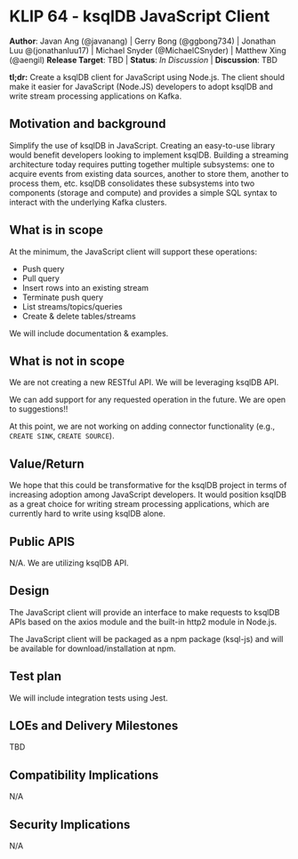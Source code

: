 # KLIP 64 - ksqlDB JavaScript Client

**Author**: Javan Ang (@javanang) | Gerry Bong (@ggbong734) | Jonathan Luu @(jonathanluu17) | Michael Snyder (@MichaelCSnyder) | Matthew Xing (@aengil)
**Release Target**: TBD |
**Status**: _In Discussion_ |
**Discussion**: TBD

**tl;dr:** Create a ksqlDB client for JavaScript using Node.js. The client should make it easier for JavaScript (Node.JS) developers to adopt ksqlDB and write stream processing applications on Kafka.

## Motivation and background

Simplify the use of ksqlDB in JavaScript. Creating an easy-to-use library would benefit developers looking to implement ksqlDB. Building a streaming architecture today requires putting together multiple subsystems: one to acquire events from existing data sources, another to store them, another to process them, etc. ksqlDB consolidates these subsystems into two components (storage and compute) and provides a simple SQL syntax to interact with the underlying Kafka clusters.

## What is in scope

At the minimum, the JavaScript client will support these operations:

- Push query
- Pull query
- Insert rows into an existing stream
- Terminate push query
- List streams/topics/queries
- Create & delete tables/streams

We will include documentation & examples.

## What is not in scope

We are not creating a new RESTful API. We will be leveraging ksqlDB API.

We can add support for any requested operation in the future. We are open to suggestions!!

At this point, we are not working on adding connector functionality (e.g., `CREATE SINK`, `CREATE SOURCE`).

## Value/Return

We hope that this could be transformative for the ksqlDB project in terms of increasing adoption among JavaScript developers. It would position ksqlDB as a great choice for writing stream processing applications, which are currently hard to write using ksqlDB alone.

## Public APIS

N/A. We are utilizing ksqlDB API.

## Design

The JavaScript client will provide an interface to make requests to ksqlDB APIs based on the axios module and the built-in http2 module in Node.js.

The JavaScript client will be packaged as a npm package (ksql-js) and will be available for download/installation at npm.

## Test plan

We will include integration tests using Jest.

## LOEs and Delivery Milestones

TBD

## Compatibility Implications

N/A

## Security Implications

N/A
